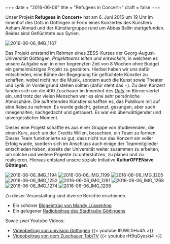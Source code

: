 +++
date = "2016-06-06"
title = "Refugees in Concert+"
draft = false
+++

Unser Projekt **Refugees in Concert+** hat am 6. Juni 2016 um 19 Uhr im Innenhof des Dots in Göttingen in Form eines Konzertes des Künstlers Aeham Ahmad und der Künstlergruppe rund um Abbas Ballin stattgefunden. Beides sind Geflüchtete aus Syrien.

![2016-06-06_IMG_1167](/images/2016-06-06_IMG_1167.jpg)

Das Projekt entstand im Rahmen eines ZESS-Kurses der Georg-August-Universität Göttingen,
*Projektteams leiten und entwickeln*,
in welchem es unsere Aufgabe war,
in einer begrenzten Zeit von 8 Wochen ohne Budget ein gemeinnütziges Projekt zu gestalten.
Hierbei haben wir uns dafür entschieden,
eine Bühne der Begegnung für geflüchtete Künstler zu schaffen,
wobei nicht nur die Musik,
sondern auch die Kunst sowie Theater
und Lyrik im Vordergrund stehen sollten (dafür steht das +).
Zu dem Konzert fanden sich um die 400 Zuschauer im Innenhof des [*Dots*](facebook.com/cafebardots/) im Börnerviertel ein,
und trotz der vielen Menschen war es eine sehr persönliche Atmosphäre.
Die auftretenden Künstler schafften es, das Publikum mit auf eine Reise zu nehmen.
Es wurde gelacht, getanzt, gesungen, aber auch innegehalten, nachgedacht und getrauert.
Es war ein überwältigender und unvergesslicher Moment.


Dieses eine Projekt schaffte es aus einer Gruppe von Studierenden,
die einen Kurs,
auch um der Credits Willen,
besuchten,
ein Team zu formen.
Dieses Team funktionierte so gut,
dass nicht nur das Konzert ein voller Erfolg wurde,
sondern sich im Anschluss auch einige der Teammitglieder entschieden haben,
abseits der Universität weiter zusammen zu arbeiten,
um solche und weitere Projekte zu unterstützen,
zu planen und zu realisieren.
Hieraus entstand unsere soziale Initiative **KulturOFFENsive Göttingen**.


![2016-06-06_IMG_1194](/images/2016-06-06_IMG_1194.jpg)
![2016-06-06_IMG_1199](/images/2016-06-06_IMG_1199.jpg)
![2016-06-06_IMG_1205](/images/2016-06-06_IMG_1205.jpg)
![2016-06-06_IMG_1252](/images/2016-06-06_IMG_1252.jpg)
![2016-06-06_IMG_1261](/images/2016-06-06_IMG_1261.jpg)
![2016-06-06_IMG_1268](/images/2016-06-06_IMG_1268.jpg)
![2016-06-06_IMG_1274](/images/2016-06-06_IMG_1274.jpg)
![2016-06-06_IMG_1298](/images/2016-06-06_IMG_1298.jpg)

Zu dieser Veranstaltung sind diverse Berichte erschienen.

- Ein schöner [Blogeintrag von Mandy Lüssenhop](https://mandyluessenhop.wordpress.com/2016/06/08/was-uns-alle-eint/)
- Ein gelugener [Radiobeitrag des Stadtradio Göttingens](http://www.stadtradio-goettingen.de/beitraege/kultur/archiv/2016/refugees_in_concert_goettinger_studenten_bieten_gefluechteten_kuenstlern_eine_buehne/index_ger.html)

Sowie zwei Youtube Videos:

- [Videobeitrag von univision Göttingen](https://youtu.be/IPJWL1iHv4A)
{{< youtube IPJWL1iHv4A >}}
- [Videobeitrag von dem Zuschauer TobiTV](https://youtu.be/rH9qGyeski4)
{{< youtube rH9qGyeski4 >}}
